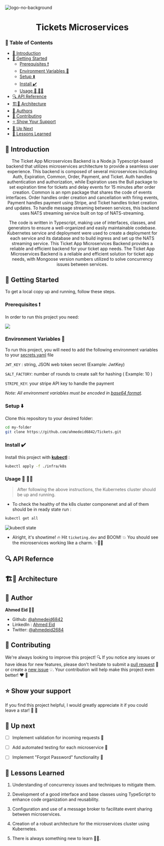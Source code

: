 <a name="readme-top"></a>

![logo-no-background](https://github.com/ahmedeid6842/Tickets/assets/57197702/f3c5c070-67ee-430e-a479-5855b674a7d5)


<h1 align="center">Tickets Microservices</h1>

### 📑 Table of Contents
- [📘 Introduction](#introduction)
- [🚀 Getting Started](#getting-started)
  - [Prerequisites ❗](#prerequisites)
  - [Environment Variables :key:](#environment-variables)
  - [Setup ⬇️](#setup)
  - [Install :heavy_check_mark: ](#install)
  - [Usage 🤿 🏃‍♂️](#usage)
- [🔍 API Reference](#api-reference)
- [🏗️🔨 Architecture](#architecture)
- [👥 Authors](#authors)
- [🤝 Contributing](#contributing)
- [⭐️ Show Your Support](#show-your-support)
- [🔭 Up Next](#up-next)
- [💎 Lessons Learned](#lessons-learned)

## 📘 Introduction <a name="introduction"></a>
<p align="center">
The Ticket App Microservices Backend is a Node.js Typescript-based backend that utilizes microservices architecture to provide a seamless user experience. This backend is composed of several microservices including Auth, Expiration, Common, Order, Payment, and Ticket. Auth handles authentication and authorization, while Expiration uses the Bull package to set expiration time for tickets and delay events for 15 minutes after order creation. Common is an npm package that shares the code of events interfaces. Order handles order creation and cancellation with firing events, Payment handles payment using Stripe, and Ticket handles ticket creation and updates. To handle message streaming between services, this backend uses NATS streaming service built on top of NATS-streaming. 
</p>

<p align="center">
The code is written in Typescript, making use of interfaces, classes, and generators to ensure a well-organized and easily maintainable codebase. Kubernetes service and deployment were used to create a deployment for each service and its database and to build ingress and set up the NATS streaming service. This Ticket App Microservices Backend provides a reliable and efficient backend for your ticket app needs. The Ticket App Microservices Backend is a reliable and efficient solution for ticket app needs, with Mongoose version numbers utilized to solve concurrency issues between services.
</p>


## 🚀 Getting Started <a name="getting-started"></a>

To get a local copy up and running, follow these steps.

### Prerequisites ❗<a name="prerequisites"></a>

In order to run this project you need:

 <a href="https://skillicons.dev">
        <img src="https://skillicons.dev/icons?i=docker,kubernetes&theme=light"/>
    </a>
 </p>

### Environment Variables :key: <a name="environment-variables"></a>

To run this project, you will need to add the following environment variables to your [secrets.yaml](./infra/k8s/secrets.yaml) file

 `JWT_KEY` : string, JSON web token secret <string> (Example: JwtKey)

`SALT_FACTORY`:  number of rounds to create salt for hashing<number> ( Example: 10 )

`STRIPE_KEY`: your stripe API key to handle the payment 

_Note: All environment variables must be encoded in [base64 format](https://www.base64encode.org/)._

### Setup ⬇️ <a name="setup"></a>

Clone this repository to your desired folder:

```bash
cd my-folder
git clone https://github.com/ahmedeid6842/Tickets.git
```

### Install :heavy_check_mark: <a name="install"></a>

Install this project with **[kubectl](https://kubernetes.io/docs/tasks/tools/)** :

```bash
kubectl apply -f ./infra/k8s
```
### Usage 🤿 🏃‍♂️ <a name="usage"></a>

> After following the above instructions, the Kubernetes cluster should be up and running.

- To check the healthy of the k8s cluster componenet and all of them should be in ready state run :  

```bash
kubectl get all
```

![kubectl state]()

- Alright, it's showtime! 🔥 Hit `ticketing.dev` and BOOM! 💥 You should see the microservices working like a charm. ✨🧙‍♂️

## 🔍 API Refernce <a name="api-reference"></a>

## 🏗️🔨 Architecture <a name="architecture"></a>

## 👤 Author <a name="author"></a>
**Ahmed Eid 🙋‍♂️**
- Github: [@ahmedeid6842](https://github.com/ahmedeid6842/)
- LinkedIn : [Ahmed Eid](https://www.linkedin.com/in/ahmed-eid-0018571b1/)
- Twitter: [@ahmedeid2684](https://twitter.com/ahmedeid2684)

## 🤝 Contributing <a name="contribution"></a>

We're always looking to improve this project! 🔍 If you notice any issues or have ideas for new features, please don't hesitate to submit a [pull request](https://github.com/ahmedeid6842/Tickets/pulls) 🙌 or create a [new issue](https://github.com/ahmedeid6842/Tickets/issues/new) 💡. Your contribution will help make this project even better! ❤️ 💪

## ⭐️ Show your support <a name="support"></a>

If you find this project helpful, I would greatly appreciate it if you could leave a star! 🌟 💟 

## 🔭 **Up next**

- [ ] Implement validation for incoming requests 🚦
- [ ] Add automated testing for each microservice 🧪
- [ ] Implement "Forgot Password" functionality 💁


## 💎 Lessons Learned

1. Understanding of concurrency issues and techniques to mitigate them.

2. Development of a good interface and base classes using TypeScript to enhance code organization and reusability.

3. Configuration and use of a message broker to facilitate event sharing between microservices.

4. Creation of a robust architecture for the microservices cluster using Kubernetes.

5. There is always something new to learn 👨‍💻.



